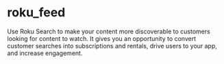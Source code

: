 # roku_feed
Use Roku Search to make your content more discoverable to customers looking for content to watch. It gives you an opportunity to convert customer searches into subscriptions and rentals, drive users to your app, and increase engagement.
